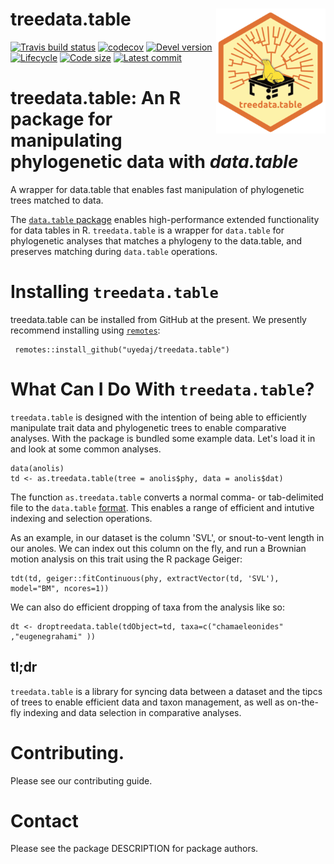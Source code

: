 # treedata.table <img src='man/figures/logo.png' align="right" height="200" />

<!-- badges: start -->
  [![Travis build status](https://travis-ci.org/uyedaj/treedata.table.svg?branch=master)](https://travis-ci.org/uyedaj/treedata.table)
[![codecov](https://codecov.io/gh/uyedaj/treedata.table/branch/master/graph/badge.svg)](https://codecov.io/gh/uyedaj/treedata.table)
[![Devel version](https://img.shields.io/badge/devel%20version-0.1.0-blue.svg)](https://github.com/uyedaj/treedata.table)
[![Lifecycle](https://img.shields.io/badge/lifecycle-uyedaj/treedata.table-blue.svg)](https://www.tidyverse.org/lifecycle/#uyedaj/treedata.table)
[![Code size](https://img.shields.io/github/languages/code-size/uyedaj/treedata.table.svg)](https://github.com/uyedaj/treedata.table)
[![Latest commit](https://img.shields.io/github/last-commit/uyedaj/treedata.table.svg)](https://github.com/uyedaj/treedata.table/commits/master)
<!-- badges: end -->

# treedata.table: An R package for manipulating phylogenetic data with _data.table_
A wrapper for data.table that enables fast manipulation of  phylogenetic trees matched to data.

The [`data.table` package](https://github.com/Rdatatable/data.table) enables high-performance extended functionality for 
data tables in R. `treedata.table` is a wrapper for `data.table` for phylogenetic analyses that matches a phylogeny to the 
data.table, and preserves matching during `data.table` operations.

# Installing `treedata.table`

treedata.table can be installed from GitHub at the present. We presently recommend installing using
[`remotes`](https://cran.r-project.org/web/packages/remotes/index.html):

```{r}
 remotes::install_github("uyedaj/treedata.table")
 ```

# What Can I Do With `treedata.table`?

`treedata.table` is designed with the intention of being able to efficiently manipulate trait data and
phylogenetic trees to enable comparative analyses. With the package is bundled some example data. Let's load it in and look at some common analyses.

```{r}
data(anolis)
td <- as.treedata.table(tree = anolis$phy, data = anolis$dat)
```

The function `as.treedata.table` converts a normal comma- or tab-delimited file to the `data.table` [format](https://cran.r-project.org/web/packages/data.table/vignettes/datatable-intro.html). This enables a range of efficient and intutive indexing and selection operations. 

As an example, in our dataset is the column 'SVL', or snout-to-vent length in our anoles. We can index out this column on the fly, and run a Brownian motion analysis on this trait using the R package Geiger:

```{r}
tdt(td, geiger::fitContinuous(phy, extractVector(td, 'SVL'), model="BM", ncores=1))
```

We can also do efficient dropping of taxa from the analysis like so:

```{r}
dt <- droptreedata.table(tdObject=td, taxa=c("chamaeleonides" ,"eugenegrahami" ))
```

## tl;dr

`treedata.table` is a library for syncing data between a dataset and the tipcs of trees to enable efficient data and taxon management, as well as on-the-fly indexing and data selection in comparative analyses.

# Contributing. 

Please see our contributing guide.

# Contact

Please see the package DESCRIPTION for package authors.

